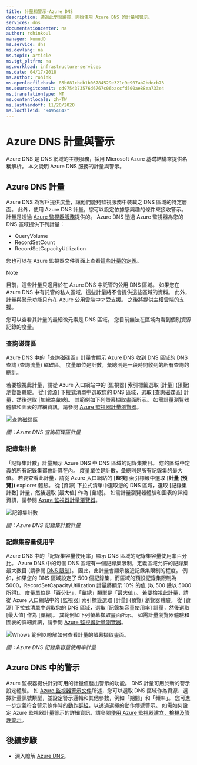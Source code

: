 ```yaml
---
title: 計量和警示-Azure DNS
description: 透過此學習路徑，開始使用 Azure DNS 的計量和警示。
services: dns
documentationcenter: na
author: rohinkoul
manager: kumudD
ms.service: dns
ms.devlang: na
ms.topic: article
ms.tgt_pltfrm: na
ms.workload: infrastructure-services
ms.date: 04/17/2018
ms.author: rohink
ms.openlocfilehash: 85b681cbeb1b06784529e321c9e907ab2bdecb73
ms.sourcegitcommit: cd9754373576d6767c06baccfd500ae88ea733e4
ms.translationtype: MT
ms.contentlocale: zh-TW
ms.lasthandoff: 11/20/2020
ms.locfileid: "94954642"
---
```

# <a name="azure-dns-metrics-and-alerts"></a>Azure DNS 計量與警示
Azure DNS 是 DNS 網域的主機服務，採用 Microsoft Azure 基礎結構來提供名稱解析。 本文說明 Azure DNS 服務的計量與警示。

## <a name="azure-dns-metrics"></a>Azure DNS 計量

Azure DNS 為客戶提供度量，讓他們能夠監視服務中裝載之 DNS 區域的特定層面。 此外，使用 Azure DNS 計量，您可以設定依據感興趣的條件來接收警示。 計量是透過 [Azure 監視器服務](../azure-monitor/index.yml)提供的。 Azure DNS 透過 Azure 監視器為您的 DNS 區域提供下列計量：

-   QueryVolume
-   RecordSetCount
-   RecordSetCapacityUtilization

您也可以在 Azure 監視器文件頁面上查看[這些計量的定義](../azure-monitor/platform/metrics-supported.md#microsoftnetworkdnszones)。
>[!NOTE]
> 目前，這些計量只適用於在 Azure DNS 中託管的公用 DNS 區域。 如果您在 Azure DNS 中有託管的私人區域，這些計量將不會提供這些區域的資料。 此外，計量與警示功能只有在 Azure 公用雲端中才受支援。 之後將提供主權雲端的支援。 

您可以查看其計量的最細微元素是 DNS 區域。 您目前無法在區域內看到個別資源記錄的度量。

### <a name="query-volume"></a>查詢磁碟區

Azure DNS 中的「查詢磁碟區」計量會顯示 Azure DNS 收到 DNS 區域的 DNS 查詢 (查詢流量) 磁碟區。 度量單位是計數，彙總則是一段時間收到的所有查詢的總計。 

若要檢視此計量，請從 Azure 入口網站中的 [監視器] 索引標籤選取 [計量] (預覽) 瀏覽器體驗。 從 [資源] 下拉式清單中選取您的 DNS 區域，選取 [查詢磁碟區] 計量，然後選取 [加總為彙總]。 其範例如下列螢幕擷取畫面所示。  如需計量瀏覽器體驗和圖表的詳細資訊，請參閱 [Azure 監視器計量瀏覽器](../azure-monitor/platform/metrics-charts.md)。

![查詢磁碟區](./media/dns-alerts-metrics/dns-metrics-query-volume.png)

*圖：Azure DNS 查詢磁碟區計量*

### <a name="record-set-count"></a>記錄集計數
「記錄集計數」計量顯示 Azure DNS 中 DNS 區域的記錄集數目。 您的區域中定義的所有記錄集都會計算在內。 度量單位是計數，彙總則是所有記錄集的最大值。 若要查看此計量，請從 Azure 入口網站的 [**監視**] 索引標籤中選取 [**計量 (預覽])** explorer 體驗。 從 [資源] 下拉式清單中選取您的 DNS 區域，選取 [記錄集計數] 計量，然後選取 [最大值] 作為 [彙總]。 如需計量瀏覽器體驗和圖表的詳細資訊，請參閱 [Azure 監視器計量瀏覽器](../azure-monitor/platform/metrics-charts.md)。 

![記錄集計數](./media/dns-alerts-metrics/dns-metrics-record-set-count.png)

*圖：Azure DNS 記錄集計數計量*


### <a name="record-set-capacity-utilization"></a>記錄集容量使用率
Azure DNS 中的「記錄集容量使用率」顯示 DNS 區域的記錄集容量使用率百分比。 Azure DNS 中的每個 DNS 區域有一個記錄集限制，定義區域允許的記錄集最大數目 (請參閱 [DNS 限制](dns-zones-records.md#limits))。 因此，此計量會顯示接近記錄集限制的程度。 例如，如果您的 DNS 區域設定了 500 個記錄集，而區域的預設記錄集限制為 5000，RecordSetCapacityUtilization 計量將顯示 10% 的值 (以 500 除以 5000 所得)。 度量單位是「百分比」，「彙總」類型是「最大值」。 若要檢視此計量，請從 Azure 入口網站中的 [監視器] 索引標籤選取 [計量] (預覽) 瀏覽器體驗。 從 [資源] 下拉式清單中選取您的 DNS 區域，選取 [記錄集容量使用率] 計量，然後選取 [最大值] 作為 [彙總]。 其範例如下列螢幕擷取畫面所示。 如需計量瀏覽器體驗和圖表的詳細資訊，請參閱 [Azure 監視器計量瀏覽器](../azure-monitor/platform/metrics-charts.md)。 

![Whows 範例以瞭解如何查看計量的螢幕擷取畫面。](./media/dns-alerts-metrics/dns-metrics-record-set-capacity-uitlization.png)

*圖：Azure DNS 記錄集容量使用率計量*

## <a name="alerts-in-azure-dns"></a>Azure DNS 中的警示
Azure 監視器提供針對可用的計量值發出警示的功能。 DNS 計量可用於新的警示設定體驗。 如 [Azure 監視器警示文件](../azure-monitor/platform/alerts-metric.md)所述，您可以選取 DNS 區域作為資源、選擇計量訊號類型，並設定警示邏輯和其他參數，例如「期間」和「頻率」。 您可進一步定義符合警示條件時的[動作群組](../azure-monitor/platform/action-groups.md)，以透過選擇的動作傳遞警示。 如需如何設定 Azure 監視器計量警示的詳細資訊，請參閱[使用 Azure 監視器建立、檢視及管理警示](../azure-monitor/platform/alerts-metric.md)。 

## <a name="next-steps"></a>後續步驟
- 深入瞭解 [Azure DNS](dns-overview.md)。